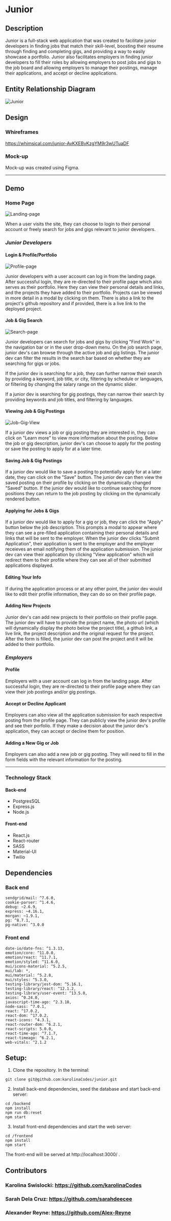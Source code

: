 # Junior

## Description

Junior is a full-stack web application that was created to facilitate junior developers in finding jobs that match their skill-level, boosting their resume through finding and completing gigs, and providing a way to easily showcase a portfolio. Junior also facilitates employers in finding junior developers to fill their roles by allowing employers to post jobs and gigs to the job board and allowing employers to manage their postings, manage their applications, and accept or decline applications.

## Entity Relationship Diagram

![Junior](https://user-images.githubusercontent.com/82968631/152044478-f002bb6b-3411-4808-a2cb-7f5e07bae3ad.png)

## Design

### Whireframes

https://whimsical.com/junior-AvKXEBvKzgYM9r3wUTuaDF

### Mock-up

Mock-up was created using Figma.

---

## Demo

### Home Page

![Landing-page](frontend/public/videos/public-search.gif)

When a user visits the site, they can choose to login to their personal account or freely search for jobs and gigs relevant to junior developers.

### _Junior Developers_

#### Login & Profile/Portfolio

![Profile-page](frontend/public/videos/profile-page.gif)

Junior developers with a user account can log in from the landing page. After successful login, they are re-directed to their profile page which also serves as their portfolio. Here they can view their personal details and links, and the projects they have added to their portfolio. Projects can be viewed in more detail in a modal by clicking on them. There is also a link to the project's github repository and if provided, there is a live link to the deployed project.

#### Job & Gig Search

![Search-page](frontend/public/videos/search-page.gif)

Junior developers can search for jobs and gigs by clicking "Find Work" in the navigation bar or in the user drop-down menu. On the job search page, junior dev's can browse through the active job and gig listings. The junior dev can filter the results in the search bar based on whether they are searching for gigs or jobs.

If the junior dev is searching for a job, they can further narrow their search by providing a keyword, job title, or city, filtering by schedule or languages, or filtering by changing the salary range on the dynamic slider.

If a junior dev is searching for gig postings, they can narrow their search by providing keywords and job titles, and filtering by languages.

#### Viewing Job & Gig Postings

![Job-Gig-View](frontend/public/videos/job-gig-view.gif)

If a junior dev views a job or gig posting they are interested in, they can click on "Learn more" to view more information about the posting. Below the job or gig description, junior dev's can choose to apply for the posting or save the posting to apply for at a later time.

#### Saving Job & Gig Postings

If a junior dev would like to save a posting to potentially apply for at a later date, they can click on the "Save" button. The junior dev can then view the saved posting on their profile by clicking on the dynamically changed "Saved" button. If the junior dev would like to continue searching for more positions they can return to the job posting by clicking on the dynamically rendered button.

#### Applying for Jobs & Gigs

If a junior dev would like to apply for a gig or job, they can click the "Apply" button below the job description. This prompts a modal to appear where they can see a pre-filled application containing their personal details and links that will be sent to the employer. When the junior dev clicks "Submit Application", their application is sent to the employer and the employer receieves an email notifying them of the application submission. The junior dev can view their application by clicking "View application" which will redirect them to their profile where they can see all of their submitted applications displayed.

#### Editing Your Info

If during the application process or at any other point, the junior dev would like to edit their profile information, they can do so on their profile page.

#### Adding New Projects

Junior dev's can add new projects to their portfolio on their profile page. The junior dev will have to provide the project name, the photo url (which will dynamically display the photo below the project title), a github link, a live link, the project description and the original request for the project. After the form is filled, the junior dev can post the project and it will be added to their portfolio.

### _Employers_

#### Profile

Employers with a user account can log in from the landing page. After successful login, they are re-directed to their profile page where they can view their job postings and/or gig postings.

#### Accept or Decline Applicant

Employers can also view all the application submission for each respective posting from the profile page. They can publicly view the junior dev's profile and see their porfolio. If they make a decision about the junior dev's application, they can accept or decline them for position.

#### Adding a New Gig or Job

Employers can also add a new job or gig posting. They will need to fill in the form fields with the relevant information for the posting.

---

### Technology Stack

#### Back-end

- PostgresSQL
- Express.js
- Node.js

#### Front-end

- React.js
- React-router
- SASS
- Material-UI
- Twilio

## Dependencies

### Back end

```
sendgrid/mail: ^7.6.0,
cookie-parser: ^1.4.6,
debug: ~2.6.9,
express: ~4.16.1,
morgan: ~1.9.1,
pg: ^8.7.1,
pg-native: ^3.0.0
```

### Front end

```
date-io/date-fns: ^1.3.13,
emotion/core: ^11.0.0,
emotion/react: ^11.7.1,
emotion/styled: ^11.6.0,
mui/icons-material: ^5.2.5,
mui/lab: *,
mui/material: ^5.2.8,
mui/styles: ^5.3.0,
testing-library/jest-dom: ^5.16.1,
testing-library/react: ^12.1.2,
testing-library/user-event: ^13.5.0,
axios: ^0.24.0,
javascript-time-ago: ^2.3.10,
node-sass: ^7.0.1,
react: ^17.0.2,
react-dom: ^17.0.2,
react-icons: ^4.3.1,
react-router-dom: ^6.2.1,
react-scripts: 5.0.0,
react-time-ago: ^7.1.7,
react-timeago: ^6.2.1,
web-vitals: ^2.1.2
```

## Setup:

1. Clone the repository.
   In the terminal:

```
git clone git@github.com:karolinaCodes/junior.git
```

2. Install back-end dependencies, seed the database and start back-end server:

```
cd /backend
npm install
npm run db:reset
npm start
```

3. Install front-end dependencies and start the web server:

```
cd /frontend
npm install
npm start
```

The front-end will be served at http://localhost:3000/ .

## Contributors

### Karolina Swislocki: https://github.com/karolinaCodes

### Sarah Dela Cruz: https://github.com/sarahdeecee

### Alexander Reyne: https://github.com/Alex-Reyne
